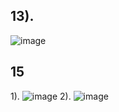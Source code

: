 ## 13).
![image](https://user-images.githubusercontent.com/47041789/58339273-3597d000-7e17-11e9-91bc-f6e447cc897e.png)
## 15
  1).
  ![image](https://user-images.githubusercontent.com/47041789/58341702-d50b9180-7e1c-11e9-8368-c9878013234b.png)
  2).
  ![image](https://user-images.githubusercontent.com/47041789/58341975-814d7800-7e1d-11e9-88fb-6cd8b99b3cd4.png)

